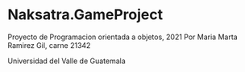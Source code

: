 # Naksatra.GameProject
Proyecto de Programacion orientada a objetos, 2021
Por Maria Marta Ramirez Gil, carne 21342

Universidad del Valle de Guatemala